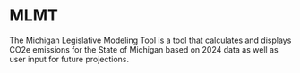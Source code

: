 # MLMT
The Michigan Legislative Modeling Tool is a tool that calculates and displays CO2e emissions for the State of Michigan based on 2024 data as well as user input for future projections.
